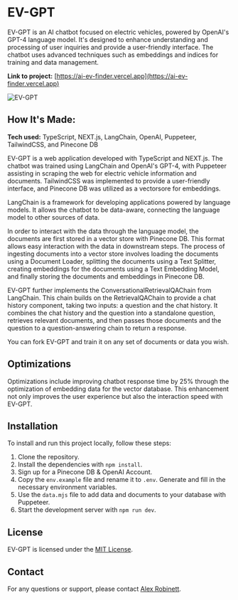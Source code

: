# EV-GPT

EV-GPT is an AI chatbot focused on electric vehicles, powered by OpenAI's GPT-4 language model. It's designed to enhance understanding and processing of user inquiries and provide a user-friendly interface. The chatbot uses advanced techniques such as embeddings and indices for training and data management.

**Link to project:** [https://ai-ev-finder.vercel.app](https://ai-ev-finder.vercel.app)

![EV-GPT](https://github.com/alexrobinett/ai-ev-Finder/assets/59510577/eda13ec8-c511-4348-b6d5-e95183477c31)

## How It's Made:

**Tech used:** TypeScript, NEXT.js, LangChain, OpenAI, Puppeteer, TailwindCSS, and Pinecone DB

EV-GPT is a web application developed with TypeScript and NEXT.js. The chatbot was trained using LangChain and OpenAI's GPT-4, with Puppeteer assisting in scraping the web for electric vehicle information and documents. TailwindCSS was implemented to provide a user-friendly interface, and Pinecone DB was utilized as a vectorsore for embeddings.

LangChain is a framework for developing applications powered by language models. It allows the chatbot to be data-aware, connecting the language model to other sources of data.

In order to interact with the data through the language model, the documents are first stored in a vector store with Pinecone DB. This format allows easy interaction with the data in downstream steps. The process of ingesting documents into a vector store involves loading the documents using a Document Loader, splitting the documents using a Text Splitter, creating embeddings for the documents using a Text Embedding Model, and finally storing the documents and embeddings in Pinecone DB.

EV-GPT further implements the ConversationalRetrievalQAChain from LangChain. This chain builds on the RetrievalQAChain to provide a chat history component, taking two inputs: a question and the chat history. It combines the chat history and the question into a standalone question, retrieves relevant documents, and then passes those documents and the question to a question-answering chain to return a response.

You can fork EV-GPT and train it on any set of documents or data you wish.

## Optimizations

Optimizations include improving chatbot response time by 25% through the optimization of embedding data for the vector database. This enhancement not only improves the user experience but also the interaction speed with EV-GPT.

## Installation

To install and run this project locally, follow these steps:

1. Clone the repository.
2. Install the dependencies with `npm install`.
3. Sign up for a Pinecone DB & OpenAI Account.
4. Copy the `env.example` file and rename it to `.env`. Generate and fill in the necessary environment variables.
5. Use the `data.mjs` file to add data and documents to your database with Puppeteer.
6. Start the development server with `npm run dev`.

## License

EV-GPT is licensed under the [MIT License](LICENSE).

## Contact

For any questions or support, please contact [Alex Robinett](mailto:alex@robinettmedia.com).
